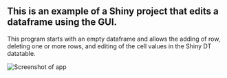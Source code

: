 ## This is an example of a Shiny project that edits a dataframe using the GUI. 

This program starts with an empty dataframe and allows the adding of row, deleting one or more rows, and editing of the cell values in the Shiny DT datatable.

![Screenshot of app](images/data_entry_screen_shot.[ng?raw=true "")